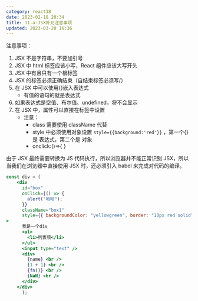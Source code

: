 ```yaml
---
category: react18
date: 2023-02-18 20:34
title: 11.a-JSX补充注意事项
updated: 2023-03-20 16:36
---
```


注意事项：

1. JSX 不是字符串，不要加引号
2. JSX 中 html 标签应该小写，React 组件应该大写开头
3. JSX 中有且只有一个根标签
4. JSX 的标签必须正确结束（自结束标签必须写/）
5. 在 JSX 中可以使用{}嵌入表达式
   - 有值的语句的就是表达式
6. 如果表达式是空值、布尔值、undefined，将不会显示
7. 在 JSX 中，属性可以直接在标签中设置
   - 注意：
     - class 需要使用 className 代替
     - style 中必须使用对象设置 `style={{background:'red'}}` ，第一个{}是 表达式，第二个是 对象
     - onclick:()=>{ }

由于 JSX 最终需要转换为 JS 代码执行，所以浏览器并不能正常识别 JSX，所以当我们在浏览器中直接使用 JSX 时，还必须引入 babel 来完成对代码的编译。
```jsx
const div = (
    <div
      id="box"
      onClick={() => {
        alert("哈哈");
      }}
      className="box1"
      style={{ backgroundColor: "yellowgreen", border: "10px red solid" }}
>
      我是一个div
      <ul>
        <li>列表项</li>
      </ul>
      <input type="text" />
      <div>
        {name} <br />
        {1 + 1} <br />
        {fn()} <br />
        {NaN} <br />
      </div>
    </div>
      );
```